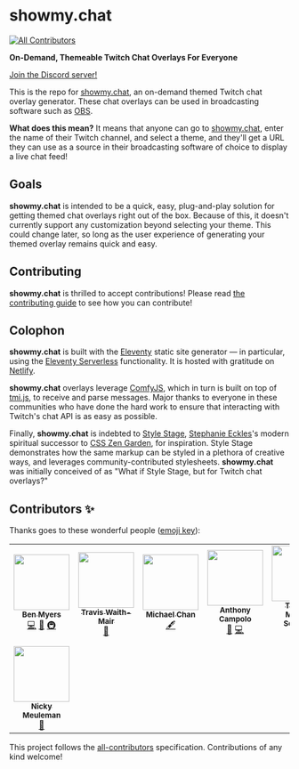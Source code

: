 # showmy.chat
<!-- ALL-CONTRIBUTORS-BADGE:START - Do not remove or modify this section -->
[![All Contributors](https://img.shields.io/badge/all_contributors-8-orange.svg?style=flat-square)](#contributors-)
<!-- ALL-CONTRIBUTORS-BADGE:END -->

**On-Demand, Themeable Twitch Chat Overlays For Everyone**

[Join the Discord server!](https://discord.gg/K78fXzVxja)

This is the repo for [showmy.chat](https://showmy.chat), an on-demand themed Twitch chat overlay generator. These chat overlays can be used in broadcasting software such as [OBS](https://obsproject.com).

**What does this mean?** It means that anyone can go to [showmy.chat](https://showmy.chat), enter the name of their Twitch channel, and select a theme, and they'll get a URL they can use as a source in their broadcasting software of choice to display a live chat feed!

## Goals

**showmy.chat** is intended to be a quick, easy, plug-and-play solution for getting themed chat overlays right out of the box. Because of this, it doesn't currently support any customization beyond selecting your theme. This could change later, so long as the user experience of generating your themed overlay remains quick and easy.

## Contributing

**showmy.chat** is thrilled to accept contributions! Please read [the contributing guide](CONTRIBUTING.md) to see how you can contribute!

## Colophon

**showmy.chat** is built with the [Eleventy](https://11ty.dev) static site generator — in particular, using the [Eleventy Serverless](https://www.11ty.dev/docs/plugins/serverless/) functionality. It is hosted with gratitude on [Netlify](https://netlify.com).

**showmy.chat** overlays leverage [ComfyJS](https://github.com/instafluff/ComfyJS), which in turn is built on top of [tmi.js](https://tmijs.com), to receive and parse messages. Major thanks to everyone in these communities who have done the hard work to ensure that interacting with Twitch's chat API is as easy as possible.

Finally, **showmy.chat** is indebted to [Style Stage](https://stylestage.dev), [Stephanie Eckles](https://thinkdobecreate.com)'s modern spiritual successor to [CSS Zen Garden](http://www.csszengarden.com), for inspiration. Style Stage demonstrates how the same markup can be styled in a plethora of creative ways, and leverages community-contributed stylesheets. **showmy.chat** was initially conceived of as "What if Style Stage, but for Twitch chat overlays?"
## Contributors ✨

Thanks goes to these wonderful people ([emoji key](https://allcontributors.org/docs/en/emoji-key)):

<!-- ALL-CONTRIBUTORS-LIST:START - Do not remove or modify this section -->
<!-- prettier-ignore-start -->
<!-- markdownlint-disable -->
<table>
  <tr>
    <td align="center"><a href="http://benmyers.dev"><img src="https://avatars.githubusercontent.com/u/18060369?v=4?s=100" width="100px;" alt=""/><br /><sub><b>Ben Myers</b></sub></a><br /><a href="https://github.com/BenDMyers/showmy.chat/commits?author=BenDMyers" title="Code">💻</a> <a href="#design-BenDMyers" title="Design">🎨</a> <a href="#infra-BenDMyers" title="Infrastructure (Hosting, Build-Tools, etc)">🚇</a></td>
    <td align="center"><a href="https://non-traditional.dev"><img src="https://avatars.githubusercontent.com/u/5460770?v=4?s=100" width="100px;" alt=""/><br /><sub><b>Travis Waith-Mair</b></sub></a><br /><a href="#design-Jarvis1010" title="Design">🎨</a></td>
    <td align="center"><a href="http://twitter.com/chantastic"><img src="https://avatars.githubusercontent.com/u/658360?v=4?s=100" width="100px;" alt=""/><br /><sub><b>Michael Chan</b></sub></a><br /><a href="#content-chantastic" title="Content">🖋</a></td>
    <td align="center"><a href="https://ajcweb.dev/"><img src="https://avatars.githubusercontent.com/u/12433465?v=4?s=100" width="100px;" alt=""/><br /><sub><b>Anthony Campolo</b></sub></a><br /><a href="https://github.com/BenDMyers/showmy.chat/commits?author=ajcwebdev" title="Documentation">📖</a> <a href="https://github.com/BenDMyers/showmy.chat/commits?author=ajcwebdev" title="Code">💻</a></td>
    <td align="center"><a href="http://helloyes.dev"><img src="https://avatars.githubusercontent.com/u/4201323?v=4?s=100" width="100px;" alt=""/><br /><sub><b>Thomas Michael Semmler</b></sub></a><br /><a href="#translation-nachtfunke" title="Translation">🌍</a></td>
    <td align="center"><a href="https://alex.party"><img src="https://avatars.githubusercontent.com/u/13134182?v=4?s=100" width="100px;" alt=""/><br /><sub><b>Alex Riviere</b></sub></a><br /><a href="#content-fimion" title="Content">🖋</a> <a href="#design-fimion" title="Design">🎨</a> <a href="https://github.com/BenDMyers/showmy.chat/commits?author=fimion" title="Code">💻</a></td>
    <td align="center"><a href="https://github.com/KenAKAFrosty"><img src="https://avatars.githubusercontent.com/u/90424167?v=4?s=100" width="100px;" alt=""/><br /><sub><b>Ken aka Frosty</b></sub></a><br /><a href="#content-KenAKAFrosty" title="Content">🖋</a> <a href="https://github.com/BenDMyers/showmy.chat/commits?author=KenAKAFrosty" title="Code">💻</a></td>
  </tr>
  <tr>
    <td align="center"><a href="https://nickymeuleman.netlify.app/"><img src="https://avatars.githubusercontent.com/u/30179461?v=4?s=100" width="100px;" alt=""/><br /><sub><b>Nicky Meuleman</b></sub></a><br /><a href="#design-NickyMeuleman" title="Design">🎨</a></td>
  </tr>
</table>

<!-- markdownlint-restore -->
<!-- prettier-ignore-end -->

<!-- ALL-CONTRIBUTORS-LIST:END -->

This project follows the [all-contributors](https://github.com/all-contributors/all-contributors) specification. Contributions of any kind welcome!
